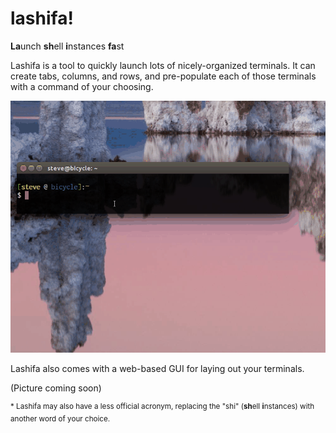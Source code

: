lashifa!
========

 **La**unch **sh**ell **i**nstances **fa**st

Lashifa is a tool to quickly launch lots of nicely-organized terminals. It can create tabs, columns, and rows, and pre-populate each of those terminals with a command of your choosing.

![Screenshot](https://github.com/sjlevine/lashifa/blob/master/media/lashifa.gif?raw=true)

Lashifa also comes with a web-based GUI for laying out your terminals.

(Picture coming soon)


<sup>\* Lashifa may also have a less official acronym, replacing the "shi" (**sh**ell **i**nstances) with another word of your choice.</sup>
